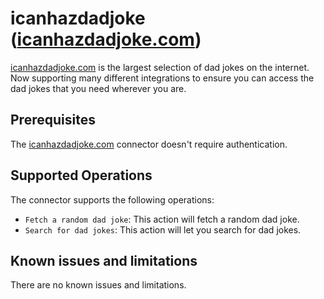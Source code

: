 # icanhazdadjoke ([icanhazdadjoke.com](https://icanhazdadjoke.com))

[icanhazdadjoke.com](https://icanhazdadjoke.com) is the largest selection of dad jokes on the internet. Now supporting many different integrations to ensure you can access the dad jokes that you need wherever you are.

## Prerequisites

The [icanhazdadjoke.com](https://icanhazdadjoke.com) connector doesn't require authentication.

## Supported Operations

The connector supports the following operations:

- `Fetch a random dad joke`: This action will fetch a random dad joke.
- `Search for dad jokes`: This action will let you search for dad jokes.

## Known issues and limitations

There are no known issues and limitations.
